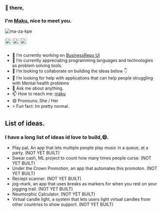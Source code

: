 ### 👋 there, 
### I'm [Maku](https://www.maku.dev/), nice to meet you. 

<p align="left"> <img src="https://komarev.com/ghpvc/?username=ma-za-kpe&label=Views&color=blue&style=plastic" alt="ma-za-kpe" /> </p>

<a href="https://twitter.com/ma_za_kpe">
  <img align="left" alt="
  's Twitter" width="22px" src="https://cdn.jsdelivr.net/npm/simple-icons@v3/icons/twitter.svg" />
</a>
<a href="https://www.linkedin.com/in/maku-mazakpe-700a3a165/">
  <img align="left" alt="Guru's Linkdein" width="22px" src="https://cdn.jsdelivr.net/npm/simple-icons@v3/icons/linkedin.svg" />
</a>
<a href="https://github.com/ma-za-kpe">
  <img align="left" alt="Guru's Github" width="22px" src="https://cdn.jsdelivr.net/npm/simple-icons@v3/icons/github.svg" />
</a>

<br/>
<br/>

- 🔭 I’m currently working on [BusinessRepo UI](https://angry-ramanujan-b80ca5.netlify.app/)
- 🌱 I’m currently appreciating programming languages and technologies as problem solving tools.
- 👯 I’m looking to collaborate on building the ideas below 👇
- 🤔 I’m looking for help with applications that can help people struggling with Mental health problems
- 💬 Ask me about anything.
- 📫 How to reach me: [maku](makpalyy@gmail.com)
- 😄 Pronouns: She / Her
- ⚡ Fun fact: Im pretty normal.

## List of ideas.
### I have a long list of ideas id love to build,😄.

- Play pal, An app that lets multiple people play music in a queue, at a party. (NOT YET BUILT)
- Swear cash, ML project to count how many times people curse. (NOT YET BUILT)
- Under the Crown Promotion, an app that automates this promoton. (NOT YET BUILT)
- Reciept scanner. (NOT YET BUILT)
- jog-mark, an app that uses breaks as markers for when you rest on your jogging trail. (NOT YET BUILT)
- Neumorphic Calculator. (NOT YET BUILT)
- Virtual candle light, a system that lets users light virtual candles from other countries to show support. (NOT YET BUILT)
